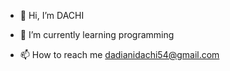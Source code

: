 - 👋 Hi, I’m DACHI

- 🌱 I’m currently learning programming


- 📫 How to reach me dadianidachi54@gmail.com



<!---
dachidadiani/dachidadiani is a ✨ special ✨ repository because its `README.md` (this file) appears on your GitHub profile.
You can click the Preview link to take a look at your changes.
--->
